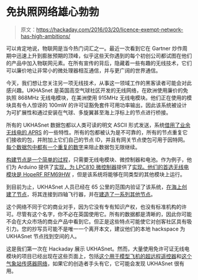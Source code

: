 # 免执照网络雄心勃勃

> 原文：<https://hackaday.com/2016/03/20/licence-exempt-network-has-high-ambitions/>

可以肯定地说，物联网是当今热门词汇之一。最近一次看到它在 Gartner 炒作周期中迅速上升到膨胀预期的顶峰，似乎这些天你遇到的每个初创公司都试图在他们的产品中加入物联网元素。在所有宣传的背后，隐藏着一些有趣的无线技术，它们可以廉价地让非常小的微处理器相互通信，并与更广阔的世界通信。

今天，我们想让您关注另一项无线技术，从事这一领域工作的黑客读者可能会对此感兴趣。UKHASnet 是英国高空气球社区开发的无线网络，在欧洲使用廉价的免执照 868MHz 无线电模块，在美洲使用 915MHz 无线电模块。他们正在使用的模块具有令人惊讶的 100mW 的许可证豁免套件可用功率输出，因此该系统被设计为可扩展性和通过安装在气球、多旋翼甚至海上浮标上的节点进行桥接。

所有的 UKHASnet 数据包都以人类可读的明文 ASCII 形式发送，系统[借用了业余无线电的 APRS](https://ukhas.net/wiki/network_structure) 的一些特性。所有的包都被认为是不可靠的，所有的节点重复它们接收的包，并附加上它们自己的节点 ID，并且有网关节点使包可用于因特网。[每个数据包中都有一个重复的数字](https://ukhas.net/wiki/packet_format)来阻止数据包无限继续。

[构建节点是一个简单的过程](https://ukhas.net/wiki/building_a_ukhasnet_node)，只需要无线电模块、微控制器和电池。作为例子，他们为 Arduino 提供了[实现，为 LPC810 微控制器](https://ukhas.net/wiki/guides:arduino_design)提供了[实现。他们的](https://ukhas.net/wiki/guides:lpc810_design)[首选无线电模块是 HopeRF RFM69HW](https://ukhas.net/wiki/radio_hardware) ，但是该系统将能够在同类型的其他模块上运行。

到目前为止，UKHASnet 人员已经在 65 公里的范围内验证了该系统，[在海上创建了节点](http://jamescoxon.net/?p=69)，将其连接到四轴飞行器，并在[建造了一系列其他节点](https://ukhas.net/nodeList)。

这个网络不同于它的商业对手，因为它没有专有知识产权，也没有标准机构的许可。尽管有这个名字，你不必在英国使用它。所有的数据都是清晰的，因此你可能不会在大众市场的商业产品中看到它。但正是这些特点可能使它对创客社区具有吸引力。您的抄写员可能不是唯一一个离开本文，建议他们的本地 hackspace 为 UKHASnet 节点找到空间的人。

这是我们第一次在 Hackaday 展示 UKHASnet。然而，大量使用免许可证无线电模块的项目已经出现在这些页面上，包括[这个用于模型飞机的超远程遥控器](http://hackaday.com/2008/05/08/long-range-rc-on-868mhz/)和[这个气象站传感器网络](http://hackaday.com/2015/08/24/build-a-sensor-network-around-a-weather-station/)，如果它的创造者手头有它，它可能会发现 UKHASnet 很有用。